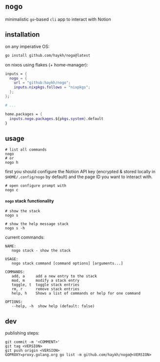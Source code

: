 # `nogo`
minimalistic `go`-based `cli` app to interact with Notion

## installation

on any imperative OS:

```sh
go install github.com/haykh/nogo@latest
```

on nixos using flakes (+ home-manager):

```nix
inputs = {
  nogo = {
    url = "github:haykh/nogo";
    inputs.nixpkgs.follows = "nixpkgs";
  };
};

# ...

home.packages = {
  inputs.nogo.packages.${pkgs.system}.default
}
```

## usage

```shell
# list all commands
nogo
# or
nogo h
```

first you should configure the Notion API key (encrypted & stored locally in `$HOME/.config/nogo` by default) and the page ID you want to interact with.

```shell
# open configure prompt with
nogo c
```

#### `nogo` stack functionality
```shell
# show the stack
nogo s

# show the help message stack
nogo s -h
```

current commands:
```shell
NAME:
   nogo stack - show the stack

USAGE:
   nogo stack command [command options] [arguments...]

COMMANDS:
   add, a     add a new entry to the stack
   mod, m     modify a stack entry
   toggle, t  toggle stack entries
   rm, r      remove stack entries
   help, h    Shows a list of commands or help for one command

OPTIONS:
   --help, -h  show help (default: false)
```

## dev

publishing steps:

```shell
git commit -m '<COMMENT>'
git tag <VERSION>
git push origin <VERSION>
GOPROXY=proxy.golang.org go list -m github.com/haykh/nogo@<VERSION>
```

